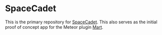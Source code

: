 # SpaceCadet

This is the primary repository for [SpaceCadet](https://spacecadet.io).
This also serves as the initial proof of concept app for the Meteor plugin [Mart](https://github.com/marvinmarnold/meteor-mart).
